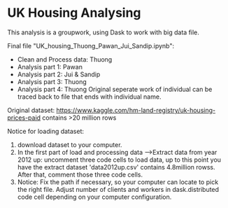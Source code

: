 # UK Housing Analysing

This analysis is a groupwork, using Dask to work with big data file.

Final file "UK_housing_Thuong_Pawan_Jui_Sandip.ipynb":

- Clean and Process data: Thuong
- Analysis part 1: Pawan
- Analysis part 2: Jui & Sandip
- Analysis part 3: Thuong
- Analysis part 4: Thuong
Original seperate work of individual can be traced back to file that ends with individual name.

Original dataset: https://www.kaggle.com/hm-land-registry/uk-housing-prices-paid contains >20 million rows

Notice for loading dataset:
1. download dataset to your computer.
2. In the first part of load and processing data -->Extract data from year 2012 up: uncomment three code cells to load data, up to this point you have the extract dataset 'data2012up.csv' contains 4.8million rowss. After that, comment those three code cells.
3. Notice: Fix the path if necessary, so your computer can locate to pick the right file. Adjust number of clients and workers in dask.distributed code cell depending on your computer configuration.
